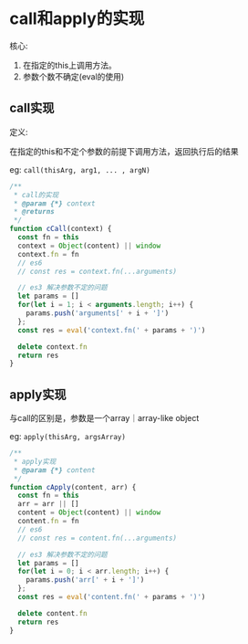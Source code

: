 # call和apply的实现

核心:

1. 在指定的this上调用方法。
2. 参数个数不确定(eval的使用)

## call实现

定义:

在指定的this和不定个参数的前提下调用方法，返回执行后的结果

eg: `call(thisArg, arg1, ... , argN)`

```javascript
/**
 * call的实现
 * @param {*} context
 * @returns
 */
function cCall(context) {
  const fn = this
  context = Object(content) || window
  context.fn = fn
  // es6
  // const res = context.fn(...arguments)

  // es3 解决参数不定的问题
  let params = []
  for(let i = 1; i < arguments.length; i++) {
    params.push('arguments[' + i + ']')
  };
  const res = eval('context.fn(' + params + ')')

  delete context.fn
  return res
}
```

## apply实现

与call的区别是，参数是一个array｜array-like object

eg: `apply(thisArg, argsArray)`

```javascript
/**
 * apply实现
 * @param {*} content
 */
function cApply(content, arr) {
  const fn = this
  arr = arr || []
  content = Object(content) || window
  content.fn = fn
  // es6
  // const res = content.fn(...arguments)

  // es3 解决参数不定的问题
  let params = []
  for(let i = 0; i < arr.length; i++) {
    params.push('arr[' + i + ']')
  };
  const res = eval('content.fn(' + params + ')')

  delete content.fn
  return res
}

```